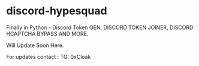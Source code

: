 # discord-hypesquad
Finally in Python - Discord Token GEN, DISCORD TOKEN JOINER, DISCORD HCAPTCHA BYPASS AND MORE.

Will Update Soon Here. 

For updates contact : TG: 0xCloak
